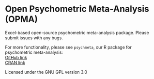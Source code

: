 # Open Psychometric Meta-Analysis (OPMA)

Excel-based open-source psychometric meta-analysis package. Please submit issues with any bugs.

For more functionality, please see `psychmeta`, our R package for psychometric meta-analysis:  
[GitHub link](https://github.com/jadahlke/psychmeta)  
[CRAN link](http://cran.r-project.org/package=psychmeta)

Licensed under the GNU GPL version 3.0

